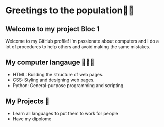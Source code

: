# Greetings to the population👋🏻

## Welcome to my project Bloc 1 

Welcome to my GitHub profile! I'm passionate about computers and I do a lot of procedures to help others and avoid making the same mistakes. 


##  My computer langauge 👩🏻‍💻

* HTML: Building the structure of web pages.
* CSS: Styling and designing web pages.
* Python: General-purpose programming and scripting.



## My Projects 📅

* Learn all languages to put them to work for people
* Have my dipolome
  



